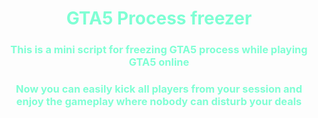 <h1>GTA5 Process freezer</h1>
<h3>This is a mini script for freezing GTA5 process while playing GTA5 online</h3>
<h3>Now you can easily kick all players from your session and enjoy the gameplay where nobody can disturb your deals</h3>
<style>
    h1,h3{
        text-align: center;
        color: aquamarine;
    }
</style>
